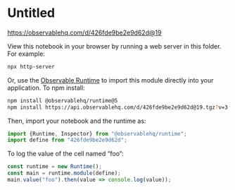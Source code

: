 # Untitled

https://observablehq.com/d/426fde9be2e9d62d@19

View this notebook in your browser by running a web server in this folder. For
example:

~~~sh
npx http-server
~~~

Or, use the [Observable Runtime](https://github.com/observablehq/runtime) to
import this module directly into your application. To npm install:

~~~sh
npm install @observablehq/runtime@5
npm install https://api.observablehq.com/d/426fde9be2e9d62d@19.tgz?v=3
~~~

Then, import your notebook and the runtime as:

~~~js
import {Runtime, Inspector} from "@observablehq/runtime";
import define from "426fde9be2e9d62d";
~~~

To log the value of the cell named “foo”:

~~~js
const runtime = new Runtime();
const main = runtime.module(define);
main.value("foo").then(value => console.log(value));
~~~
